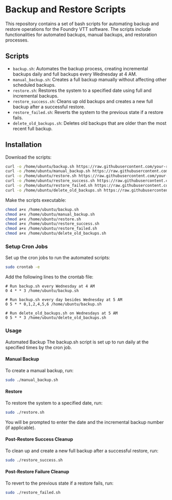 # Backup and Restore Scripts

This repository contains a set of bash scripts for automating backup and restore operations for the Foundry VTT software. The scripts include functionalities for automated backups, manual backups, and restoration processes.

## Scripts

- `backup.sh`: Automates the backup process, creating incremental backups daily and full backups every Wednesday at 4 AM.
- `manual_backup.sh`: Creates a full backup manually without affecting other scheduled backups.
- `restore.sh`: Restores the system to a specified date using full and incremental backups.
- `restore_success.sh`: Cleans up old backups and creates a new full backup after a successful restore.
- `restore_failed.sh`: Reverts the system to the previous state if a restore fails.
- `delete_old_backups.sh`: Deletes old backups that are older than the most recent full backup.

## Installation

Download the scripts:

```bash
curl -o /home/ubuntu/backup.sh https://raw.githubusercontent.com/your-repo/foundryvtt-backup-scripts/main/backup.sh
curl -o /home/ubuntu/manual_backup.sh https://raw.githubusercontent.com/your-repo/foundryvtt-backup-scripts/main/manual_backup.sh
curl -o /home/ubuntu/restore.sh https://raw.githubusercontent.com/your-repo/foundryvtt-backup-scripts/main/restore.sh
curl -o /home/ubuntu/restore_success.sh https://raw.githubusercontent.com/your-repo/foundryvtt-backup-scripts/main/restore_success.sh
curl -o /home/ubuntu/restore_failed.sh https://raw.githubusercontent.com/your-repo/foundryvtt-backup-scripts/main/restore_failed.sh
curl -o /home/ubuntu/delete_old_backups.sh https://raw.githubusercontent.com/your-repo/foundryvtt-backup-scripts/main/delete_old_backups.sh
```

Make the scripts executable:

```bash
chmod a+x /home/ubuntu/backup.sh
chmod a+x /home/ubuntu/manual_backup.sh
chmod a+x /home/ubuntu/restore.sh
chmod a+x /home/ubuntu/restore_success.sh
chmod a+x /home/ubuntu/restore_failed.sh
chmod a+x /home/ubuntu/delete_old_backups.sh
```

### Setup Cron Jobs
Set up the cron jobs to run the automated scripts:

```bash
sudo crontab -e
```

Add the following lines to the crontab file:

```cron
# Run backup.sh every Wednesday at 4 AM
0 4 * * 3 /home/ubuntu/backup.sh

# Run backup.sh every day besides Wednesday at 5 AM
0 5 * * 0,1,2,4,5,6 /home/ubuntu/backup.sh

# Run delete_old_backups.sh on Wednesdays at 5 AM
0 5 * * 3 /home/ubuntu/delete_old_backups.sh
```

### Usage
Automated Backup
The backup.sh script is set up to run daily at the specified times by the cron job.

#### Manual Backup
To create a manual backup, run:

```bash
sudo ./manual_backup.sh
```

#### Restore
To restore the system to a specified date, run:

```bash
sudo ./restore.sh
```
You will be prompted to enter the date and the incremental backup number (if applicable).

#### Post-Restore Success Cleanup
To clean up and create a new full backup after a successful restore, run:

```bash
sudo ./restore_success.sh
```

#### Post-Restore Failure Cleanup
To revert to the previous state if a restore fails, run:

```bash
sudo ./restore_failed.sh
```